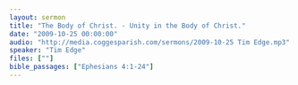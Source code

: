 ```yaml
---
layout: sermon
title: "The Body of Christ. - Unity in the Body of Christ."
date: "2009-10-25 00:00:00"
audio: "http://media.coggesparish.com/sermons/2009-10-25 Tim Edge.mp3"
speaker: "Tim Edge"
files: [""]
bible_passages: ["Ephesians 4:1-24"]
---
```

